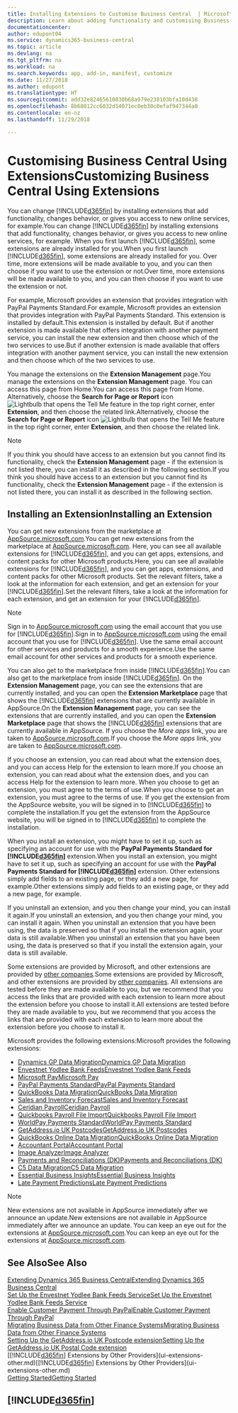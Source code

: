 ```yaml
---
title: Installing Extensions to Customise Business Central  | Microsoft Docs
description: Learn about adding functionality and customising Business Central  by installing extensions.
documentationcenter: 
author: edupont04
ms.service: dynamics365-business-central
ms.topic: article
ms.devlang: na
ms.tgt_pltfrm: na
ms.workload: na
ms.search.keywords: app, add-in, manifest, customize
ms.date: 11/27/2018
ms.author: edupont
ms.translationtype: HT
ms.sourcegitcommit: add32e82465610830b68a979e238103bfa10d438
ms.openlocfilehash: 8b68012cc6032d14071ec0eb30c0efaf947344a0
ms.contentlocale: en-nz
ms.lasthandoff: 11/29/2018

---
```

# <a name="customizing-business-central-using-extensions"></a><span data-ttu-id="6f8b0-103">Customising Business Central Using Extensions</span><span class="sxs-lookup"><span data-stu-id="6f8b0-103">Customizing Business Central Using Extensions</span></span>
<span data-ttu-id="6f8b0-104">You can change [!INCLUDE[d365fin](includes/d365fin_md.md)] by installing extensions that add functionality, changes behavior, or gives you access to new online services, for example.</span><span class="sxs-lookup"><span data-stu-id="6f8b0-104">You can change [!INCLUDE[d365fin](includes/d365fin_md.md)] by installing extensions that add functionality, changes behavior, or gives you access to new online services, for example.</span></span>
<span data-ttu-id="6f8b0-105">When you first launch [!INCLUDE[d365fin](includes/d365fin_md.md)], some extensions are already installed for you.</span><span class="sxs-lookup"><span data-stu-id="6f8b0-105">When you first launch [!INCLUDE[d365fin](includes/d365fin_md.md)], some extensions are already installed for you.</span></span> <span data-ttu-id="6f8b0-106">Over time, more extensions will be made available to you, and you can then choose if you want to use the extension or not.</span><span class="sxs-lookup"><span data-stu-id="6f8b0-106">Over time, more extensions will be made available to you, and you can then choose if you want to use the extension or not.</span></span>

<span data-ttu-id="6f8b0-107">For example, Microsoft provides an extension that provides integration with PayPal Payments Standard.</span><span class="sxs-lookup"><span data-stu-id="6f8b0-107">For example, Microsoft provides an extension that provides integration with PayPal Payments Standard.</span></span> <span data-ttu-id="6f8b0-108">This extension is installed by default.</span><span class="sxs-lookup"><span data-stu-id="6f8b0-108">This extension is installed by default.</span></span>
<span data-ttu-id="6f8b0-109">But if another extension is made available that offers integration with another payment service, you can install the new extension and then choose which of the two services to use.</span><span class="sxs-lookup"><span data-stu-id="6f8b0-109">But if another extension is made available that offers integration with another payment service, you can install the new extension and then choose which of the two services to use.</span></span>  

<span data-ttu-id="6f8b0-110">You manage the extensions on the **Extension Management** page.</span><span class="sxs-lookup"><span data-stu-id="6f8b0-110">You manage the extensions on the **Extension Management** page.</span></span> <span data-ttu-id="6f8b0-111">You can access this page from Home.</span><span class="sxs-lookup"><span data-stu-id="6f8b0-111">You can access this page from Home.</span></span> <span data-ttu-id="6f8b0-112">Alternatively, choose the **Search for Page or Report** icon ![Lightbulb that opens the Tell Me feature](media/ui-search/search_small.png "Tell me what you want to do") in the top right corner, enter **Extension**, and then choose the related link.</span><span class="sxs-lookup"><span data-stu-id="6f8b0-112">Alternatively, choose the **Search for Page or Report** icon ![Lightbulb that opens the Tell Me feature](media/ui-search/search_small.png "Tell me what you want to do") in the top right corner, enter **Extension**, and then choose the related link.</span></span>  

> [!NOTE]  
>   <span data-ttu-id="6f8b0-113">If you think you should have access to an extension but you cannot find its functionality, check the **Extension Management** page - if the extension is not listed there, you can install it as described in the following section.</span><span class="sxs-lookup"><span data-stu-id="6f8b0-113">If you think you should have access to an extension but you cannot find its functionality, check the **Extension Management** page - if the extension is not listed there, you can install it as described in the following section.</span></span>  

## <a name="installing-an-extension"></a><span data-ttu-id="6f8b0-114">Installing an Extension</span><span class="sxs-lookup"><span data-stu-id="6f8b0-114">Installing an Extension</span></span>
<span data-ttu-id="6f8b0-115">You can get new extensions from the marketplace at [AppSource.microsoft.com](https://appsource.microsoft.com/en-us/marketplace/apps?src=dynamics365website&product=dynamics-365-business-central).</span><span class="sxs-lookup"><span data-stu-id="6f8b0-115">You can get new extensions from the marketplace at [AppSource.microsoft.com](https://appsource.microsoft.com/en-us/marketplace/apps?src=dynamics365website&product=dynamics-365-business-central).</span></span> <span data-ttu-id="6f8b0-116">Here, you can see all available extensions for [!INCLUDE[d365fin](includes/d365fin_md.md)], and you can get apps, extensions, and content packs for other Microsoft products.</span><span class="sxs-lookup"><span data-stu-id="6f8b0-116">Here, you can see all available extensions for [!INCLUDE[d365fin](includes/d365fin_md.md)], and you can get apps, extensions, and content packs for other Microsoft products.</span></span> <span data-ttu-id="6f8b0-117">Set the relevant filters, take a look at the information for each extension, and get an extension for your [!INCLUDE[d365fin](includes/d365fin_md.md)].</span><span class="sxs-lookup"><span data-stu-id="6f8b0-117">Set the relevant filters, take a look at the information for each extension, and get an extension for your [!INCLUDE[d365fin](includes/d365fin_md.md)].</span></span>  
> [!NOTE]  
>   <span data-ttu-id="6f8b0-118">Sign in to [AppSource.microsoft.com](https://appsource.microsoft.com/) using the email account that you use for [!INCLUDE[d365fin](includes/d365fin_md.md)].</span><span class="sxs-lookup"><span data-stu-id="6f8b0-118">Sign in to [AppSource.microsoft.com](https://appsource.microsoft.com/) using the email account that you use for [!INCLUDE[d365fin](includes/d365fin_md.md)].</span></span> <span data-ttu-id="6f8b0-119">Use the same email account for other services and products for a smooth experience.</span><span class="sxs-lookup"><span data-stu-id="6f8b0-119">Use the same email account for other services and products for a smooth experience.</span></span>  

<span data-ttu-id="6f8b0-120">You can also get to the marketplace from inside [!INCLUDE[d365fin](includes/d365fin_md.md)].</span><span class="sxs-lookup"><span data-stu-id="6f8b0-120">You can also get to the marketplace from inside [!INCLUDE[d365fin](includes/d365fin_md.md)].</span></span> <span data-ttu-id="6f8b0-121">On the **Extension Management** page, you can see the extensions that are currently installed, and you can open the **Extension Marketplace** page that shows the [!INCLUDE[d365fin](includes/d365fin_md.md)] extensions that are currently available in AppSource.</span><span class="sxs-lookup"><span data-stu-id="6f8b0-121">On the **Extension Management** page, you can see the extensions that are currently installed, and you can open the **Extension Marketplace** page that shows the [!INCLUDE[d365fin](includes/d365fin_md.md)] extensions that are currently available in AppSource.</span></span> <span data-ttu-id="6f8b0-122">If you choose the *More apps* link, you are taken to [AppSource.microsoft.com](https://appsource.microsoft.com/en-us/marketplace/apps?product=dynamics-365%3Bdynamics-365-for-financials&page=1).</span><span class="sxs-lookup"><span data-stu-id="6f8b0-122">If you choose the *More apps* link, you are taken to [AppSource.microsoft.com](https://appsource.microsoft.com/en-us/marketplace/apps?product=dynamics-365%3Bdynamics-365-for-financials&page=1).</span></span>  

<span data-ttu-id="6f8b0-123">If you choose an extension, you can read about what the extension does, and you can access Help for the extension to learn more.</span><span class="sxs-lookup"><span data-stu-id="6f8b0-123">If you choose an extension, you can read about what the extension does, and you can access Help for the extension to learn more.</span></span> <span data-ttu-id="6f8b0-124">When you choose to get an extension, you must agree to the terms of use.</span><span class="sxs-lookup"><span data-stu-id="6f8b0-124">When you choose to get an extension, you must agree to the terms of use.</span></span> <span data-ttu-id="6f8b0-125">If you get the extension from the AppSource website, you will be signed in to [!INCLUDE[d365fin](includes/d365fin_md.md)] to complete the installation.</span><span class="sxs-lookup"><span data-stu-id="6f8b0-125">If you get the extension from the AppSource website, you will be signed in to [!INCLUDE[d365fin](includes/d365fin_md.md)] to complete the installation.</span></span>  

<span data-ttu-id="6f8b0-126">When you install an extension, you might have to set it up, such as specifying an account for use with the **PayPal Payments Standard for [!INCLUDE[d365fin](includes/d365fin_md.md)]** extension.</span><span class="sxs-lookup"><span data-stu-id="6f8b0-126">When you install an extension, you might have to set it up, such as specifying an account for use with the **PayPal Payments Standard for [!INCLUDE[d365fin](includes/d365fin_md.md)]** extension.</span></span>
<span data-ttu-id="6f8b0-127">Other extensions simply add fields to an existing page, or they add a new page, for example.</span><span class="sxs-lookup"><span data-stu-id="6f8b0-127">Other extensions simply add fields to an existing page, or they add a new page, for example.</span></span>   

<span data-ttu-id="6f8b0-128">If you uninstall an extension, and you then change your mind, you can install it again.</span><span class="sxs-lookup"><span data-stu-id="6f8b0-128">If you uninstall an extension, and you then change your mind, you can install it again.</span></span> <span data-ttu-id="6f8b0-129">When you uninstall an extension that you have been using, the data is preserved so that if you install the extension again, your data is still available.</span><span class="sxs-lookup"><span data-stu-id="6f8b0-129">When you uninstall an extension that you have been using, the data is preserved so that if you install the extension again, your data is still available.</span></span>  

<span data-ttu-id="6f8b0-130">Some extensions are provided by Microsoft, and other extensions are provided by [other companies](ui-extensions-other.md).</span><span class="sxs-lookup"><span data-stu-id="6f8b0-130">Some extensions are provided by Microsoft, and other extensions are provided by [other companies](ui-extensions-other.md).</span></span> <span data-ttu-id="6f8b0-131">All extensions are tested before they are made available to you, but we recommend that you access the links that are provided with each extension to learn more about the extension before you choose to install it.</span><span class="sxs-lookup"><span data-stu-id="6f8b0-131">All extensions are tested before they are made available to you, but we recommend that you access the links that are provided with each extension to learn more about the extension before you choose to install it.</span></span>  

<span data-ttu-id="6f8b0-132">Microsoft provides the following extensions:</span><span class="sxs-lookup"><span data-stu-id="6f8b0-132">Microsoft provides the following extensions:</span></span>  

* [<span data-ttu-id="6f8b0-133">Dynamics GP Data Migration</span><span class="sxs-lookup"><span data-stu-id="6f8b0-133">Dynamics GP Data Migration</span></span>](ui-extensions-dynamicsgp-data-migration.md)  
* [<span data-ttu-id="6f8b0-134">Envestnet Yodlee Bank Feeds</span><span class="sxs-lookup"><span data-stu-id="6f8b0-134">Envestnet Yodlee Bank Feeds</span></span>](ui-extensions-yodlee-bank-feeds.md)  
* [<span data-ttu-id="6f8b0-135">Microsoft Pay</span><span class="sxs-lookup"><span data-stu-id="6f8b0-135">Microsoft Pay</span></span>](ui-extensions-microsoft-pay-payments.md)  
* [<span data-ttu-id="6f8b0-136">PayPal Payments Standard</span><span class="sxs-lookup"><span data-stu-id="6f8b0-136">PayPal Payments Standard</span></span>](ui-extensions-paypal-payments-standard.md)  
* [<span data-ttu-id="6f8b0-137">QuickBooks Data Migration</span><span class="sxs-lookup"><span data-stu-id="6f8b0-137">QuickBooks Data Migration</span></span>](ui-extensions-quickbooks-data-migration.md)  
* [<span data-ttu-id="6f8b0-138">Sales and Inventory Forecast</span><span class="sxs-lookup"><span data-stu-id="6f8b0-138">Sales and Inventory Forecast</span></span>](ui-extensions-sales-forecast.md)  
* [<span data-ttu-id="6f8b0-139">Ceridian Payroll</span><span class="sxs-lookup"><span data-stu-id="6f8b0-139">Ceridian Payroll</span></span>](ui-extensions-ceridian-payroll.md)  
* [<span data-ttu-id="6f8b0-140">Quickbooks Payroll File Import</span><span class="sxs-lookup"><span data-stu-id="6f8b0-140">Quickbooks Payroll File Import</span></span>](ui-extensions-quickbooks-payroll.md)  
* [<span data-ttu-id="6f8b0-141">WorldPay Payments Standard</span><span class="sxs-lookup"><span data-stu-id="6f8b0-141">WorldPay Payments Standard</span></span>](ui-extensions-worldpay-payments-standard.md)  
* [<span data-ttu-id="6f8b0-142">GetAddress.io UK Postcodes</span><span class="sxs-lookup"><span data-stu-id="6f8b0-142">GetAddress.io UK Postcodes</span></span>](ui-extensions-getaddressio.md)  
* [<span data-ttu-id="6f8b0-143">QuickBooks Online Data Migration</span><span class="sxs-lookup"><span data-stu-id="6f8b0-143">QuickBooks Online Data Migration</span></span>](ui-extensions-quickbooks-online-data-migration.md)  
* [<span data-ttu-id="6f8b0-144">Accountant Portal</span><span class="sxs-lookup"><span data-stu-id="6f8b0-144">Accountant Portal</span></span>](ui-extensions-accountant-portal.md)  
* [<span data-ttu-id="6f8b0-145">Image Analyzer</span><span class="sxs-lookup"><span data-stu-id="6f8b0-145">Image Analyzer</span></span>](ui-extensions-image-analyzer.md)  
* [<span data-ttu-id="6f8b0-146">Payments and Reconciliations (DK)</span><span class="sxs-lookup"><span data-stu-id="6f8b0-146">Payments and Reconciliations (DK)</span></span>](ui-extensions-payments-reconciliation-formats-dk.md)  
* [<span data-ttu-id="6f8b0-147">C5 Data Migration</span><span class="sxs-lookup"><span data-stu-id="6f8b0-147">C5 Data Migration</span></span>](ui-extensions-c5-data-migration.md)  
* [<span data-ttu-id="6f8b0-148">Essential Business Insights</span><span class="sxs-lookup"><span data-stu-id="6f8b0-148">Essential Business Insights</span></span>](ui-extensions-essential-business-insights.md)  
* [<span data-ttu-id="6f8b0-149">Late Payment Predictions</span><span class="sxs-lookup"><span data-stu-id="6f8b0-149">Late Payment Predictions</span></span>](ui-extensions-late-payment-prediction.md  )

> [!NOTE]  
>  <span data-ttu-id="6f8b0-150">New extensions are not available in AppSource immediately after we announce an update.</span><span class="sxs-lookup"><span data-stu-id="6f8b0-150">New extensions are not available in AppSource immediately after we announce an update.</span></span> <span data-ttu-id="6f8b0-151">You can keep an eye out for the extensions at [AppSource.microsoft.com](https://appsource.microsoft.com/en-us/marketplace/apps?product=dynamics-365%3Bdynamics-365-for-financials&page=1).</span><span class="sxs-lookup"><span data-stu-id="6f8b0-151">You can keep an eye out for the extensions at [AppSource.microsoft.com](https://appsource.microsoft.com/en-us/marketplace/apps?product=dynamics-365%3Bdynamics-365-for-financials&page=1).</span></span>

## <a name="see-also"></a><span data-ttu-id="6f8b0-152">See Also</span><span class="sxs-lookup"><span data-stu-id="6f8b0-152">See Also</span></span>
[<span data-ttu-id="6f8b0-153">Extending Dynamics 365 Business Central</span><span class="sxs-lookup"><span data-stu-id="6f8b0-153">Extending Dynamics 365 Business Central</span></span>](about-develop-extensions.md)  
[<span data-ttu-id="6f8b0-154">Set Up the Envestnet Yodlee Bank Feeds Service</span><span class="sxs-lookup"><span data-stu-id="6f8b0-154">Set Up the Envestnet Yodlee Bank Feeds Service</span></span>](bank-how-setup-bank-statement-service.md)  
[<span data-ttu-id="6f8b0-155">Enable Customer Payment Through PayPal</span><span class="sxs-lookup"><span data-stu-id="6f8b0-155">Enable Customer Payment Through PayPal</span></span>](sales-how-enable-payment-service-extensions.md)  
[<span data-ttu-id="6f8b0-156">Migrating Business Data from Other Finance Systems</span><span class="sxs-lookup"><span data-stu-id="6f8b0-156">Migrating Business Data from Other Finance Systems</span></span>](across-import-data-configuration-packages.md)  
[<span data-ttu-id="6f8b0-157">Setting Up the GetAddress.io UK Postcode extension</span><span class="sxs-lookup"><span data-stu-id="6f8b0-157">Setting Up the GetAddress.io UK Postal Code extension</span></span>](LocalFunctionality/UnitedKingdom/uk-setup-postal-code-service.md)  
<span data-ttu-id="6f8b0-158">[[!INCLUDE[d365fin](includes/d365fin_md.md)] Extensions by Other Providers](ui-extensions-other.md)</span><span class="sxs-lookup"><span data-stu-id="6f8b0-158">[[!INCLUDE[d365fin](includes/d365fin_md.md)] Extensions by Other Providers](ui-extensions-other.md)</span></span>  
[<span data-ttu-id="6f8b0-159">Getting Started</span><span class="sxs-lookup"><span data-stu-id="6f8b0-159">Getting Started</span></span>](product-get-started.md)  

## [!INCLUDE[d365fin](includes/free_trial_md.md)]  

